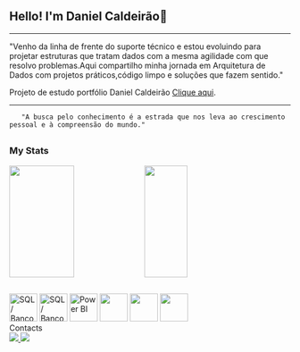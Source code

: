  ## Hello! I'm Daniel Caldeirão👋

---

"Venho da linha de frente do suporte técnico e estou evoluindo para projetar estruturas que tratam dados com a mesma agilidade com que resolvo problemas.Aqui compartilho minha jornada em Arquitetura de Dados com projetos práticos,código limpo e soluções que fazem sentido."

Projeto de estudo portfólio Daniel Caldeirão 
[Clique aqui](https://danielcauldron.github.io/).

---

       "A busca pelo conhecimento é a estrada que nos leva ao crescimento pessoal e à compreensão do mundo." 

##

### My Stats

<div>
  <a href="https://github.com/
DanielCauldron">
<div style="display: flex;">
 <img src="https://github-readme-stats.vercel.app/api?username=Danielcauldron&show_icons=true&theme=transparent" style="height: 200px; width: 48%;" />
  <img src="https://github-readme-stats.vercel.app/api/top-langs/?username=Danielcauldron&layout=compact&theme=transparent" style="height: 200px; width: 39%;" />
</div>
 </a>
</div>

##


<div>
 <img src="https://cdn-icons-png.flaticon.com/512/4248/4248443.png" width="50" title="SQL / Banco de Dados"/>
 <img src="https://img.icons8.com/?size=100&id=38561&format=png&color=000000" width="50" title="SQL / Banco de Dados"/>
 <img src="https://upload.wikimedia.org/wikipedia/commons/c/cf/New_Power_BI_Logo.svg" width="50" title="Power BI"/>
 

 <img src="https://cdn.jsdelivr.net/gh/devicons/devicon/icons/python/python-original.svg" width="50" />
 <img src="https://cdn.jsdelivr.net/gh/devicons/devicon/icons/git/git-original.svg" width="50" />
 <img src="https://cdn.jsdelivr.net/gh/devicons/devicon/icons/github/github-original.svg" width="50" />
</div>
  Contacts
   
<div>
  <a href="https://www.linkedin.com/in/daniel-caldeir%C3%A3o-43b01b244/">
    <img src="https://img.shields.io/badge/LinkedIn-0077B5?style=for-the-badge&logo=linkedin&logoColor=white" />
  </a>
 <a href = "mailto:dfcaldeirao@gmail.com"><img src="https://img.shields.io/badge/Gmail-D14836?style=for-the-badge&logo=gmail&logoColor=white"></a>
 
</div>
